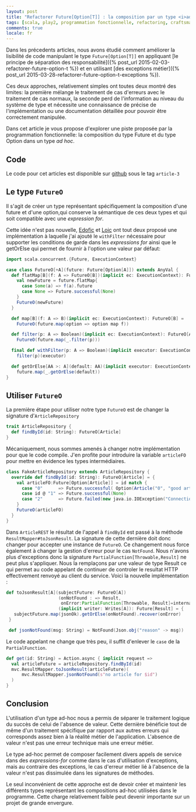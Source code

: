 ```yaml
---
layout: post
title: "Refactorer Future[Option[T]] : la composition par un type <i>ad hoc</i>"
tags: [scala, play2, programmation fonctionnelle, refactoring, craftsmanship]
comments: true
locale: fr
---
```


Dans les précedents articles, nous avons étudié comment améliorer la lisibilité de code manipulant le type `Future[Option[T]]` en appliquant [le principe de séparation des responsabilité]({% post_url 2015-02-03-refactorer-future-option-t %}) et en utilisant [des exceptions métier]({% post_url 2015-03-28-refactorer-future-option-t-exceptions %}).

Ces deux approches, relativement simples ont toutes deux montré des limites: la première mélange le traitement de cas d'erreurs avec le traitement de cas normaux, la seconde perd de l'information au niveau du système de type et nécessite une connaissance de précise de l'implémentation ou une documentation détaillée pour pouvoir être correctement manipulée.

Dans cet article je vous propose d'explorer une piste proposée par la programmation fonctionnelle: la composition du type Future et du type Option dans un type _ad hoc_.

<!--more-->
Code
----

Le code pour cet articles est disponible sur [github](https://github.com/jeantil/futureOption) sous le tag `article-3`

Le type `FutureO`
-----

Il s'agit de créer un type représentant spécifiquement la composition d'une future et d'une option,qui conserve la sémantique de ces deux types et qui soit compatible avec une _expression for_.

Cette idée n'est pas nouvelle,  [Edofic](http://www.edofic.com/posts/2014-03-07-practical-future-option.html) et [Loic](http://loicdescotte.github.io/posts/scala-compose-option-future/) ont tout deux proposé une implémentation à laquelle j'ai ajouté le `withFilter` nécessaire pour supporter les conditions de garde dans les _expressions for_ ainsi que le getOrElse qui permet de fournir à l'option une valeur par défaut:

```scala
import scala.concurrent.{Future, ExecutionContext}

case class FutureO[+A](future: Future[Option[A]]) extends AnyVal {
  def flatMap[B](f: A => FutureO[B])(implicit ec: ExecutionContext): FutureO[B] = {
    val newFuture = future.flatMap{
      case Some(a) => f(a).future
      case None => Future.successful(None)
    }
    FutureO(newFuture)
  }

  def map[B](f: A => B)(implicit ec: ExecutionContext): FutureO[B] =
    FutureO(future.map(option => option map f))

  def filter(p: A => Boolean)(implicit ec: ExecutionContext): FutureO[A] =
    FutureO(future.map(_.filter(p)))

  final def withFilter(p: A => Boolean)(implicit executor: ExecutionContext): FutureO[A] =
    filter(p)(executor)

  def getOrElse[AA >: A](default: AA)(implicit executor: ExecutionContext):Future[AA] =
    future.map(_.getOrElse(default))
}
```

Utiliser `FutureO`
-----

La première étape pour utiliser notre type `FutureO` est de changer la signature d'`ArticleRepository`

```scala
trait ArticleRepository {
  def findById(id: String): FutureO[Article]
}
```

Mécaniquement, nous sommes amenés à changer notre implémentation pour que le code compile. J'en profite pour introduire la variable `articleFO` pour mettre en évidence les types intermédiaires.

```scala
class FakeArticleRepository extends ArticleRepository {
  override def findById(id: String): FutureO[Article] = {
    val articleFO:Future[Option[Article]] = id match {
      case "0"      => Future.successful( Option(Article("0", "good article", 10.0) ))
      case id @ "1" => Future.successful(None)
      case "2"      => Future.failed(new java.io.IOException("Connection lost !!") )
    }
    FutureO(articleFO)
  }
}
```

Dans `ArticleREST` le résultat de l'appel à `findById` est passé à la méthode `ResultMapper#toJsonResult`. La signature de cette dernière doit donc changer pour accepter une instance de `FutureO`.
Ce changement nous force également à changer la gestion d'erreur pour le cas `NotFound`. Nous n'avons plus d'exceptions donc la signature `PartialFunction[Throwable,Result]` ne peut plus s'appliquer. Nous la remplaçons par une valeur de type Result ce qui permet au code appelant de continuer de controler le resultat HTTP effectivement renvoyé au client du service. Voici la nouvelle implémentation :

```scala
def toJsonResult[A](subjectFuture: FutureO[A])
                    (onNotFound : => Result,
                     onError:PartialFunction[Throwable, Result]=internalServerErrorHandler)
                    (implicit writer: Writes[A]): Future[Result] = {
   subjectFuture.map(jsonOk).getOrElse(onNotFound).recover(onError)
 }

 def jsonNotFound(msg: String) = NotFound(Json.obj("reason" -> msg))
```

Le code appelant ne change que très peu, il suffit d'enlever le `case` de la `PartialFunction`.

```scala
def get(id: String) = Action.async { implicit request =>
  val articleFuture = articleRepository.findById(id)
  mvc.ResultMapper.toJsonResult(articleFuture)(
      mvc.ResultMapper.jsonNotFound(s"no article for $id")
  )
}
```

Conclusion
----

L'utilisation d'un type ad-hoc nous a permis de séparer le traitement logique du succès de celui de l'absence de valeur. Cette dernière bénéficie tout de même d'un traitement spécifique par rapport aux autres erreurs qui corresponds assez bien à la réalité métier de l'application. L'absence de valeur n'est pas une erreur technique mais une erreur métier.

Le type ad-hoc permet de composer facilement divers appels de service dans des _expressions-for_ comme dans le cas d'utilisation d'exceptions, mais au contraire des exceptions, le cas d'erreur métier lié à l'absence de la valeur n'est pas dissimulée dans les signatures de méthodes.

Le seul inconvénient de cette approche est de devoir créer et maintenir les différents types représentant les compositions ad-hoc utilisées dans le programme. Cette charge relativement faible peut devenir importante sur un projet de grande envergure.
